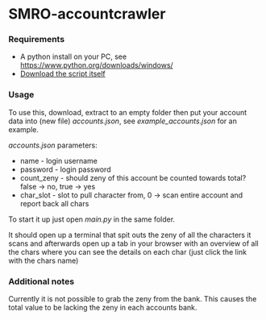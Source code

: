 # SMRO-accountcrawler

### Requirements  
- A python install on your PC, see https://www.python.org/downloads/windows/  
- [Download the script itself](https://github.com/Keridos/SMRO-accountcrawler/archive/master.zip)  

### Usage
To use this, download, extract to an empty folder then put your account data into (new file) _accounts.json_,
 see _example_accounts.json_ for an example. 

_accounts.json_ parameters:  
- name - login username  
- password - login password  
- count_zeny - should zeny of this account be counted towards total? false -> no, true -> yes
- char_slot - slot to pull character from, 0 -> scan entire account and report back all chars  

To start it up just open _main.py_ in the same folder.

It should open up a terminal that spit outs the zeny of all the characters it scans and afterwards open up a tab in your
browser with an overview of all the chars where you can see the details on each char
(just click the link with the chars name)

### Additional notes
Currently it is not possible to grab the zeny from the bank. This causes the total value to be lacking the zeny in each
accounts bank.
